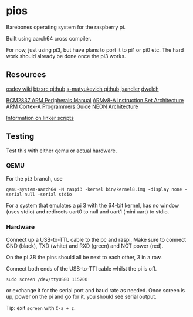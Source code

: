 # pios

Barebones operating system for the raspberry pi.

Built using aarch64 cross compiler.

For now, just using pi3, but have plans to port it to pi1 or pi0 etc.
The hard work should already be done once the pi3 works.

## Resources
[osdev wiki](https://wiki.osdev.org/ARM_RaspberryPi_Tutorial_C)
[btzsrc github](https://github.com/bztsrc/raspi3-tutorial)
[s-matyukevich github](https://github.com/s-matyukevich/raspberry-pi-os)
[jsandler](https://jsandler18.github.io/)
[dwelch](https://github.com/dwelch67/raspberrypi)

[BCM2837 ARM Peripherals Manual](https://github.com/raspberrypi/documentation/files/1888662/BCM2837-ARM-Peripherals.-.Revised.-.V2-1.pdf)
[ARMv8-A Instruction Set Architecture](https://developer.arm.com/architectures/learn-the-architecture/armv8-a-instruction-set-architecture)
[ARM Cortex-A Programmers Guide](https://developer.arm.com/docs/den0024/latest)
[NEON Architecture](https://developer.arm.com/architectures/instruction-sets/simd-isas/neon)

[Information on linker scripts](https://sourceware.org/binutils/docs/ld/Scripts.html#Scripts)

## Testing
Test this with either qemu or actual hardware.

### QEMU
For the `pi3` branch, use

```
qemu-system-aarch64 -M raspi3 -kernel bin/kernel8.img -display none -serial null -serial stdio
```

For a system that emulates a pi 3 with the 64-bit kernel, has no window (uses stdio) and redirects uart0 to null and uart1 (mini uart) to stdio.

### Hardware
Connect up a USB-to-TTL cable to the pc and raspi.
Make sure to connect GND (black), TXD (white) and RXD (green) and NOT power (red).

On the pi 3B the pins should all be next to each other, 3 in a row.

Connect both ends of the USB-to-TTl cable whilst the pi is off.
```
sudo screen /dev/ttyUSB0 115200
```
or exchange it for the serial port and baud rate as needed.
Once screen is up, power on the pi and go for it, you should see serial output.

Tip: exit `screen` with `C-a + z`.

